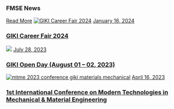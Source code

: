 ### FMSE News
[Read More](https://giki.edu.pk/news/)
[![GIKI Career Fair 2024](https://giki.edu.pk/wp-content/uploads/2024/01/Career-Fair-Programs-700x430.jpg)](https://giki.edu.pk/2024/01/16/career-fair-2024/)
[January 16, 2024](https://giki.edu.pk/2024/01/16/)
### [GIKI Career Fair 2024](https://giki.edu.pk/2024/01/16/career-fair-2024/)
[![](https://giki.edu.pk/fmse-news/)](https://giki.edu.pk/2023/07/28/giki-open-day/)
[July 28, 2023](https://giki.edu.pk/2023/07/28/)
### [GIKI Open Day (August 01 – 02, 2023)](https://giki.edu.pk/2023/07/28/giki-open-day/)
[![mtme 2023 conference giki materials mechanical](https://giki.edu.pk/fmse-news/)](https://giki.edu.pk/2023/04/16/1st-international-conference-on-modern-technologies-in-mechanical-material-engineering/)
[April 16, 2023](https://giki.edu.pk/2023/04/16/)
### [1st International Conference on Modern Technologies in Mechanical & Material Engineering](https://giki.edu.pk/2023/04/16/1st-international-conference-on-modern-technologies-in-mechanical-material-engineering/)
